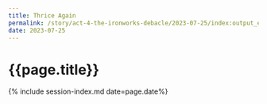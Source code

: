 ```yaml
---
title: Thrice Again
permalink: /story/act-4-the-ironworks-debacle/2023-07-25/index:output_ext
date: 2023-07-25
---
```


# {{page.title}}

{% include session-index.md date=page.date%}